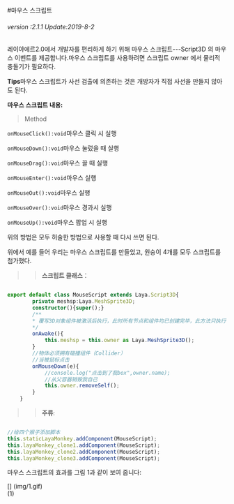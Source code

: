#마우스 스크립트

###### *version :2.1.1   Update:2019-8-2*

레이야에르2.0에서 개발자를 편리하게 하기 위해 마우스 스크립트---Script3D 의 마우스 이벤트를 제공합니다.마우스 스크립트를 사용하려면 스크립트 owner 에서 물리적 충돌기가 필요하다.

**Tips**마우스 스크립트가 사선 검출에 의존하는 것은 개방자가 직접 사선을 만들지 않아도 된다.

**마우스 스크립트 내용:**

> Method

`onMouseClick():void`마우스 클릭 시 실행

`onMouseDown():void`마우스 눌렀을 때 실행

`onMouseDrag():void`마우스 끌 때 실행

`onMouseEnter():void`마우스 실행

`onMouseOut():void`마우스 실행

`onMouseOver():void`마우스 경과시 실행

`onMouseUp():void`마우스 팝업 시 실행

위의 방법은 모두 허술한 방법으로 사용할 때 다시 쓰면 된다.

위에서 예를 들어 우리는 마우스 스크립트를 만들었고, 원숭이 4개를 모두 스크립트를 첨가했다.

>>**스크립트 클래스**：


```typescript

export default class MouseScript extends Laya.Script3D{
    	private meshsp:Laya.MeshSprite3D;
		constructor(){super();}
        /**
		* 覆写3D对象组件被激活后执行，此时所有节点和组件均已创建完毕，此方法只执行一次
		*/
        onAwake(){
			this.meshsp = this.owner as Laya.MeshSprite3D();
        }
		//物体必须拥有碰撞组件（Collider）
		//当被鼠标点击
		onMouseDown(e){
			//console.log("点击到了我box",owner.name);
			//从父容器销毁我自己
			this.owner.removeSelf();
		}
	}
```


>>**주류**:


```typescript

//给四个猴子添加脚本
this.staticLayaMonkey.addComponent(MouseScript);
this.layaMonkey_clone1.addComponent(MouseScript);
this.layaMonkey_clone2.addComponent(MouseScript);
this.layaMonkey_clone3.addComponent(MouseScript);
```


마우스 스크립트의 효과를 그림 1과 같이 보여 줍니다:

[] (img/1.gif)<br>(1)
